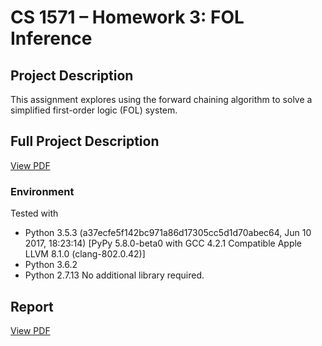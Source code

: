 # CS 1571 – Homework 3: FOL Inference

## Project Description
This assignment explores using the forward chaining algorithm to solve a simplified first-order logic (FOL) system.

## Full Project Description
[View PDF](Description.pdf)

### Environment
Tested with
 - Python 3.5.3 (a37ecfe5f142bc971a86d17305cc5d1d70abec64, Jun 10 2017, 18:23:14) [PyPy 5.8.0-beta0 with GCC 4.2.1 Compatible Apple LLVM 8.1.0 (clang-802.0.42)]
 - Python 3.6.2
 - Python 2.7.13
No additional library required.

## Report
[View PDF](Report.pdf)
